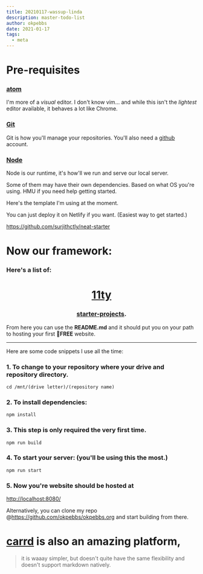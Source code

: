 ```yaml
---
title: 20210117-wassup-linda
description: master-todo-list
author: okpebbs
date: 2021-01-17
tags:
  - meta
---
```

# Pre-requisites

### [atom](https://atom.io/)

I'm more of a *visual* editor. I don't know vim... and while this isn't the *lightest* editor available, it behaves a lot like Chrome.

### [Git](https://git-scm.com/)

Git is how you'll manage your repositories.
You'll also need a [github](https://github.com) account.

### [Node](https://nodejs.org/en/)

Node is our runtime, it's how'll we run and serve our local server.

Some of them may have their own dependencies. Based on what OS you're using.
HMU if you need help getting started.

Here's the template I'm using at the moment.

You can just deploy it on Netlify if you want. (Easiest way to get started.)

<https://github.com/surjithctly/neat-starter>

# Now our framework:

### Here's a list of:

<center>

# [11ty](https://www.11ty.dev/)

### [starter-projects](https://www.11ty.dev/docs/starter/).

</center>

From here you can use the **README.md** and it should put you on your path to hosting your first **💯FREE** website.

- - -

Here are some code snippets I use all the time:

### 1. To change to your repository where your drive and repository directory.

```
cd /mnt/(drive letter)/(repository name)
```

### 2. To install dependencies:

```
npm install
```

### 3. This step is only required the very first time.

```
npm run build
```

### 4. To start your server: (you'll be using this the most.)

```
npm run start
```

### 5. Now you're website should be hosted at

<http://localhost:8080/>

Alternatively, you can clone my repo @<https://github.com/okpebbs/okpebbs.org> and start building from there.

# [carrd](https://carrd.co/) is also an amazing platform,

> it is waaay simpler, but doesn't quite have the same flexibility and doesn't support markdown natively.